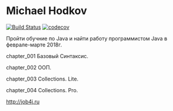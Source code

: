# Michael Hodkov

[![Build Status](https://travis-ci.org/MichaelHodkov/mhodkov.svg?branch=master)](https://travis-ci.org/MichaelHodkov/mhodkov)
[![codecov](https://codecov.io/gh/MichaelHodkov/mhodkov/branch/master/graph/badge.svg)](https://codecov.io/gh/MichaelHodkov/mhodkov)



Пройти обучние по Java и найти работу программистом Java в феврале-марте 2018г.

chapter_001 Базовый Синтаксис.

chapter_002 ООП.

chapter_003 Collections. Lite.

chapter_004 Collections. Pro.


http://job4j.ru

